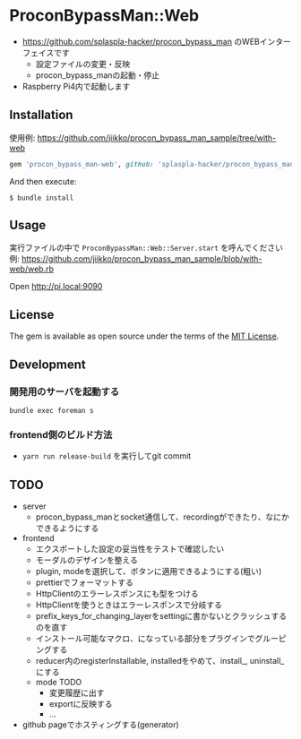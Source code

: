 # ProconBypassMan::Web
*  https://github.com/splaspla-hacker/procon_bypass_man のWEBインターフェイスです
    * 設定ファイルの変更・反映
    * procon_bypass_manの起動・停止
* Raspberry Pi4内で起動します

## Installation
使用例: https://github.com/jiikko/procon_bypass_man_sample/tree/with-web

```ruby
gem 'procon_bypass_man-web', github: 'splaspla-hacker/procon_bypass_man-web'
```

And then execute:

    $ bundle install

## Usage
実行ファイルの中で `ProconBypassMan::Web::Server.start` を呼んでください  
例: https://github.com/jiikko/procon_bypass_man_sample/blob/with-web/web.rb  

Open http://pi.local:9090

## License

The gem is available as open source under the terms of the [MIT License](https://opensource.org/licenses/MIT).

## Development
### 開発用のサーバを起動する
`bundle exec foreman s`

### frontend側のビルド方法
* `yarn run release-build` を実行してgit commit

## TODO
* server
    * procon_bypass_manとsocket通信して、recordingができたり、なにかできるようにする
* frontend
    * エクスポートした設定の妥当性をテストで確認したい
    * モーダルのデザインを整える
    * plugin, modeを選択して、ボタンに適用できるようにする(粗い)
    * prettierでフォーマットする
    * HttpClientのエラーレスポンスにも型をつける
    * HttpClientを使うときはエラーレスポンスで分岐する
    * prefix_keys_for_changing_layerをsettingに書かないとクラッシュするのを直す
    * インストール可能なマクロ、になっている部分をプラグインでグルーピングする
    * reducer内のregisterInstallable, installedをやめて、install_, uninstall_にする
    * mode TODO
        * 変更履歴に出す
        * exportに反映する
        * ...
* github pageでホスティングする(generator)
